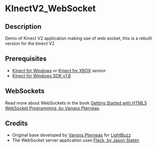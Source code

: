 KInectV2_WebSocket
==================

Description
---
Demo of Kinect V2 application making use of web socket, this is a rebuilt version for the kinect V2

Prerequisites
---
* [Kinect for Windows](http://amzn.to/1k7rquZ) or [Kinect for XBOX](http://amzn.to/1dO0R0s) sensor
* [Kinect for Windows SDK v1.8](http://go.microsoft.com/fwlink/?LinkID=323588)

WebSockets
---
Read more about WebSockets in the book [Getting Started with HTML5 WebSocket Programming, by Vangos Pterneas](http://amzn.to/19cvMj9).


Credits
---
* Original base developed by [Vangos Pterneas](http://pterneas.com) for [LightBuzz](http://lightbuzz.com)
* The WebSocket server application uses [Fleck, by Jason Staten](https://github.com/statianzo/Fleck)
